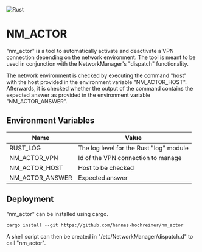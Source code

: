![Rust](https://github.com/hannes-hochreiner/nm_actor/workflows/Rust/badge.svg)

# NM_ACTOR

"nm_actor" is a tool to automatically activate and deactivate a VPN connection depending on the network environment.
The tool is meant to be used in conjunction with the NetworkManager's "dispatch" functionality.

The network environment is checked by executing the command "host" with the host provided in the environment variable "NM_ACTOR_HOST".
Afterwards, it is checked whether the output of the command contains the expected answer as provided in the environment variable "NM_ACTOR_ANSWER".

## Environment Variables

| Name | Value |
| ----- | ----- | 
| RUST_LOG | The log level for the Rust "log" module |
| NM_ACTOR_VPN | Id of the VPN connection to manage |
| NM_ACTOR_HOST | Host to be checked |
| NM_ACTOR_ANSWER | Expected answer |

## Deployment

"nm_actor" can be installed using cargo.


```
cargo install --git https://github.com/hannes-hochreiner/nm_actor
```

A shell script can then be created in "/etc/NetworkManager/dispatch.d" to call "nm_actor".
